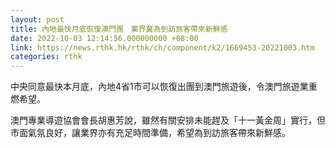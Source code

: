 ```yaml
---
layout: post
title: 內地最快月底恢復澳門團　業界冀為到訪旅客帶來新鮮感
date: 2022-10-03 12:14:56.000000000 +08:00
link: https://news.rthk.hk/rthk/ch/component/k2/1669453-20221003.htm
categories: rthk
---
```


中央同意最快本月底，內地4省1市可以恢復出團到澳門旅遊後，令澳門旅遊業重燃希望。

澳門專業導遊協會會長胡惠芳說，雖然有關安排未能趕及「十一黃金周」實行，但市面氣氛良好，讓業界亦有充足時間準備，希望為到訪旅客帶來新鮮感。
